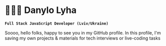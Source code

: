 # 👨🏻‍💻 Danylo Lyha

**`Full Stack JavaScript Developer (Lviv/Ukraine)`**

Soooo, hello folks, happy to see you in my GitHub profile. In this profile, I'm saving my own projects & materials for tech interviews or live-coding tasks 

